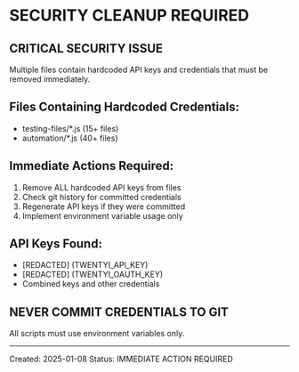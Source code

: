 # SECURITY CLEANUP REQUIRED

## CRITICAL SECURITY ISSUE
Multiple files contain hardcoded API keys and credentials that must be removed immediately.

## Files Containing Hardcoded Credentials:
- testing-files/*.js (15+ files)
- automation/*.js (40+ files)

## Immediate Actions Required:
1. Remove ALL hardcoded API keys from files
2. Check git history for committed credentials
3. Regenerate API keys if they were committed
4. Implement environment variable usage only

## API Keys Found:
- [REDACTED] (TWENTYI_API_KEY)
- [REDACTED] (TWENTYI_OAUTH_KEY)
- Combined keys and other credentials

## NEVER COMMIT CREDENTIALS TO GIT
All scripts must use environment variables only.

---
Created: 2025-01-08
Status: IMMEDIATE ACTION REQUIRED